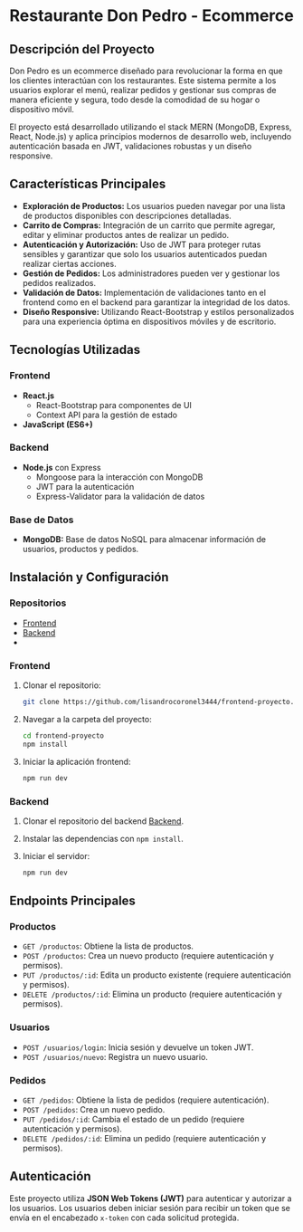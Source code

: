 # Restaurante Don Pedro - Ecommerce

## Descripción del Proyecto
Don Pedro es un ecommerce diseñado para revolucionar la forma en que los clientes interactúan con los restaurantes. Este sistema permite a los usuarios explorar el menú, realizar pedidos y gestionar sus compras de manera eficiente y segura, todo desde la comodidad de su hogar o dispositivo móvil.

El proyecto está desarrollado utilizando el stack MERN (MongoDB, Express, React, Node.js) y aplica principios modernos de desarrollo web, incluyendo autenticación basada en JWT, validaciones robustas y un diseño responsive.

## Características Principales
- **Exploración de Productos:** Los usuarios pueden navegar por una lista de productos disponibles con descripciones detalladas.
- **Carrito de Compras:** Integración de un carrito que permite agregar, editar y eliminar productos antes de realizar un pedido.
- **Autenticación y Autorización:** Uso de JWT para proteger rutas sensibles y garantizar que solo los usuarios autenticados puedan realizar ciertas acciones.
- **Gestión de Pedidos:** Los administradores pueden ver y gestionar los pedidos realizados.
- **Validación de Datos:** Implementación de validaciones tanto en el frontend como en el backend para garantizar la integridad de los datos.
- **Diseño Responsive:** Utilizando React-Bootstrap y estilos personalizados para una experiencia óptima en dispositivos móviles y de escritorio.

## Tecnologías Utilizadas
### Frontend
- **React.js**
  - React-Bootstrap para componentes de UI
  - Context API para la gestión de estado
- **JavaScript (ES6+)**

### Backend
- **Node.js** con Express
  - Mongoose para la interacción con MongoDB
  - JWT para la autenticación
  - Express-Validator para la validación de datos

### Base de Datos
- **MongoDB:** Base de datos NoSQL para almacenar información de usuarios, productos y pedidos.

## Instalación y Configuración
### Repositorios
- [Frontend](https://github.com/lisandrocoronel3444/frontend-proyecto.git)
- [Backend](https://github.com/lisandrocoronel3444/backend-proyecto)
- 

### Frontend
1. Clonar el repositorio:
   ```bash
   git clone https://github.com/lisandrocoronel3444/frontend-proyecto.git
   ```

2. Navegar a la carpeta del proyecto:
   ```bash
   cd frontend-proyecto
   npm install
   ```
3. Iniciar la aplicación frontend:
   ```bash
   npm run dev
   ```

### Backend 
1. Clonar el repositorio del backend [Backend](https://github.com/lisandrocoronel3444/backend-proyecto).
 
2. Instalar las dependencias con `npm install`.

3. Iniciar el servidor:
   ```bash
   npm run dev
   ```

## Endpoints Principales
### Productos
- `GET /productos`: Obtiene la lista de productos.
- `POST /productos`: Crea un nuevo producto (requiere autenticación y permisos).
- `PUT /productos/:id`: Edita un producto existente (requiere autenticación y permisos).
- `DELETE /productos/:id`: Elimina un producto (requiere autenticación y permisos).

### Usuarios
- `POST /usuarios/login`: Inicia sesión y devuelve un token JWT.
- `POST /usuarios/nuevo`: Registra un nuevo usuario.

### Pedidos
- `GET /pedidos`: Obtiene la lista de pedidos (requiere autenticación).
- `POST /pedidos`: Crea un nuevo pedido.
- `PUT /pedidos/:id`: Cambia el estado de un pedido (requiere autenticación y permisos).
- `DELETE /pedidos/:id`: Elimina un pedido (requiere autenticación y permisos).

## Autenticación
Este proyecto utiliza **JSON Web Tokens (JWT)** para autenticar y autorizar a los usuarios. Los usuarios deben iniciar sesión para recibir un token que se envía en el encabezado `x-token` con cada solicitud protegida.


